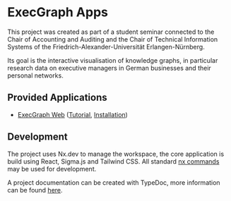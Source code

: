# ExecGraph Apps

This project was created as part of a student seminar connected to the Chair of Accounting and Auditing and the Chair of Technical Information Systems of the Friedrich-Alexander-Universität Erlangen-Nürnberg.

Its goal is the interactive visualisation of knowledge graphs, in particular research data on executive managers in German businesses and their personal networks.

## Provided Applications

- [ExecGraph Web](https://wintechis.github.io/exec-graph-apps/modules/apps_exec_graph_web.html) ([Tutorial](https://wintechis.github.io/exec-graph-apps/apps_exec_graph_web/pages/app-web-tutorial.html), [Installation](https://wintechis.github.io/exec-graph-apps/apps_exec_graph_web/pages/app-web-installation.html))

## Development

The project uses Nx.dev to manage the workspace, the core application is build using React, Sigma.js and Tailwind CSS.
All standard [nx commands](./documentation/pages/dev-nx-commands.md) may be used for development.

A project documentation can be created with TypeDoc, more information can be found [here](./documentation/pages/dev-project-documentation.md).
